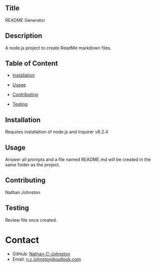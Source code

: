 
## Title
README Generator


    
## Description
A node.js project to create ReadMe markdown files.
    
## Table of Content
- [Installation](#installation)
- [Usage](#usage)

- [Contributing](#contributing)
- [Testing](#testing)
    
## Installation
Requires installation of node.js and Inquirer v8.2.4
    
## Usage
Answer all prompts and a file named README.md will be created in the same folder as the project.


    
## Contributing
Nathan Johnston
    
## Testing
Review file once created.
    
# Contact
* GitHub: [Nathan-C-Johnston](https://github.com/Nathan-C-Johnston)
* Email: [n.c.johnston@outlook.com](mailto:n.c.johnston@outlook.com)